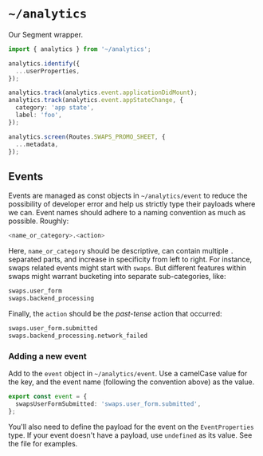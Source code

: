 # `~/analytics`

Our Segment wrapper.

```typescript
import { analytics } from '~/analytics';

analytics.identify({
  ...userProperties,
});

analytics.track(analytics.event.applicationDidMount);
analytics.track(analytics.event.appStateChange, {
  category: 'app state',
  label: 'foo',
});

analytics.screen(Routes.SWAPS_PROMO_SHEET, {
  ...metadata,
});
```

## Events

Events are managed as const objects in `~/analytics/event` to reduce the possibility of developer
error and help us strictly type their payloads where we can. Event names should
adhere to a naming convention as much as possible. Roughly:

```bash
<name_or_category>.<action>
```

Here, `name_or_category` should be descriptive, can contain multiple `.` separated
parts, and increase in specificity from left to right. For instance, swaps
related events might start with `swaps`. But different features within swaps
might warrant bucketing into separate sub-categories, like:

```bash
swaps.user_form
swaps.backend_processing
```

Finally, the `action` should be the _past-tense_ action that occurred:

```bash
swaps.user_form.submitted
swaps.backend_processing.network_failed
```

### Adding a new event

Add to the `event` object in `~/analytics/event`. Use a camelCase value for the
key, and the event name (following the convention above) as the value.

```typescript
export const event = {
  swapsUserFormSubmitted: 'swaps.user_form.submitted',
};
```

You'll also need to define the payload for the event on the `EventProperties` type. If your event doesn't have a payload, use `undefined` as its value. See the file for examples.